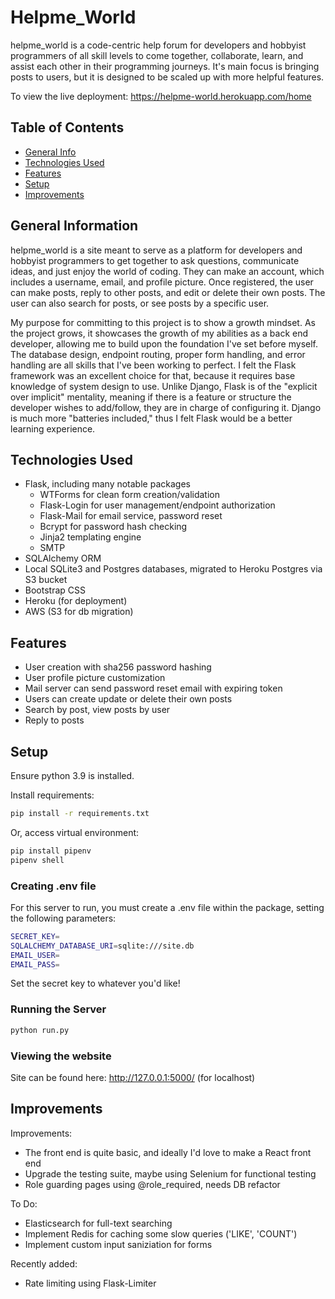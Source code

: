 # Helpme_World
helpme_world is a code-centric help forum for developers and hobbyist programmers of all skill levels to come together, collaborate, learn, and assist each other in their programming journeys. It's main focus is bringing posts to users, but it is designed to be scaled up with more helpful features.

To view the live deployment: https://helpme-world.herokuapp.com/home


## Table of Contents
* [General Info](#general-information)
* [Technologies Used](#technologies-used)
* [Features](#features)
* [Setup](#setup)
* [Improvements](#improvements)


## General Information
helpme_world is a site meant to serve as a platform for developers and hobbyist programmers to get together to ask questions, communicate ideas, and just enjoy the world of coding. They can make an account, which includes a username, email, and profile picture. Once registered, the user can make posts, reply to other posts, and edit or delete their own posts. The user can also search for posts, or see posts by a specific user.

My purpose for committing to this project is to show a growth mindset. As the project grows, it showcases the growth of my abilities as a back end developer, allowing me to build upon the foundation I've set before myself. The database design, endpoint routing, proper form handling, and error handling are all skills that I've been working to perfect. I felt the Flask framework was an excellent choice for that, because it requires base knowledge of system design to use. Unlike Django, Flask is of the "explicit over implicit" mentality, meaning if there is a feature or structure the developer wishes to add/follow, they are in charge of configuring it. Django is much more "batteries included," thus I felt Flask would be a better learning experience.


## Technologies Used
- Flask, including many notable packages
    - WTForms for clean form creation/validation
    - Flask-Login for user management/endpoint authorization
    - Flask-Mail for email service, password reset
    - Bcrypt for password hash checking
    - Jinja2 templating engine
    - SMTP
- SQLAlchemy ORM
- Local SQLite3 and Postgres databases, migrated to Heroku Postgres via S3 bucket
- Bootstrap CSS
- Heroku (for deployment)
- AWS (S3 for db migration)


## Features
- User creation with sha256 password hashing
- User profile picture customization
- Mail server can send password reset email with expiring token
- Users can create update or delete their own posts
- Search by post, view posts by user
- Reply to posts


## Setup
Ensure python 3.9 is installed.

Install requirements:
```bash
pip install -r requirements.txt
```

Or, access virtual environment:
```bash
pip install pipenv
pipenv shell
```

### Creating .env file
For this server to run, you must create a .env file within the package, setting the following parameters:
```bash
SECRET_KEY=
SQLALCHEMY_DATABASE_URI=sqlite:///site.db
EMAIL_USER=
EMAIL_PASS=
```
Set the secret key to whatever you'd like!

### Running the Server

```bash
python run.py
```

### Viewing the website
Site can be found here: http://127.0.0.1:5000/
(for localhost)



## Improvements

Improvements:
- The front end is quite basic, and ideally I'd love to make a React front end
- Upgrade the testing suite, maybe using Selenium for functional testing
- Role guarding pages using @role_required, needs DB refactor

To Do:
- Elasticsearch for full-text searching
- Implement Redis for caching some slow queries ('LIKE', 'COUNT')
- Implement custom input saniziation for forms

Recently added:
- Rate limiting using Flask-Limiter
